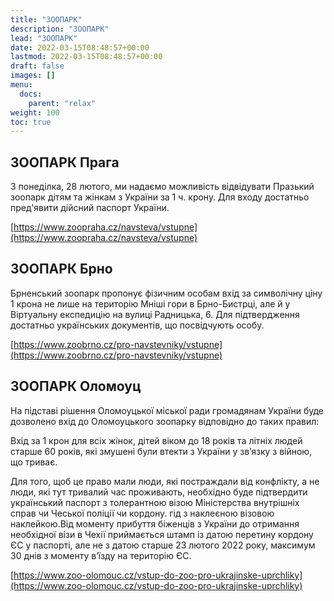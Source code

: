 ```yaml
---
title: "ЗООПАРК"
description: "ЗООПАРК"
lead: "ЗООПАРК"
date: 2022-03-15T08:48:57+00:00
lastmod: 2022-03-15T08:48:57+00:00
draft: false
images: []
menu:
  docs:
    parent: "relax"
weight: 100
toc: true
---
```

## ЗООПАРК Прага
З понеділка, 28 лютого, ми надаємо можливість відвідувати Празький зоопарк дітям та жінкам з України за 1 ч. крону. Для входу достатньо пред'явити дійсний паспорт України.

[https://www.zoopraha.cz/navsteva/vstupne](https://www.zoopraha.cz/navsteva/vstupne)


## ЗООПАРК Брно
Брненський зоопарк пропонує фізичним особам вхід за символічну ціну 1 крона не лише на територію Мніші гори в Брно-Бистрці, але й у Віртуальну експедицію на вулиці Радницька, 6. Для підтвердження достатньо українських документів, що посвідчують особу.

[https://www.zoobrno.cz/pro-navstevniky/vstupne](https://www.zoobrno.cz/pro-navstevniky/vstupne)


## ЗООПАРК Оломоуц
На підставі рішення Оломоуцької міської ради громадянам України буде дозволено вхід до Оломоуцького зоопарку відповідно до таких правил:

Вхід за 1 крон для всіх жінок, дітей віком до 18 років та літніх людей старше 60 років, які змушені були втекти з України у зв’язку з війною, що триває.

Для того, щоб це право мали люди, які постраждали від конфлікту, а не люди, які тут тривалий час проживають, необхідно буде підтвердити український паспорт з толерантною візою Міністерства внутрішніх справ чи Чеської поліції чи кордону. гід з наклеєною візовою наклейкою.Від моменту прибуття біженців з України до отримання необхідної візи в Чехії приймається штамп із датою перетину кордону ЄС у паспорті, але не з датою старше 23 лютого 2022 року, максимум 30 днів з моменту в’їзду на територію ЄС.

[https://www.zoo-olomouc.cz/vstup-do-zoo-pro-ukrajinske-uprchliky](https://www.zoo-olomouc.cz/vstup-do-zoo-pro-ukrajinske-uprchliky)

